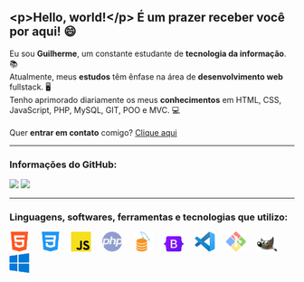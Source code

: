 ## &lt;p&gt;Hello, world!&lt;/p&gt; É um prazer receber você por aqui! 😄

Eu sou **Guilherme**, um constante estudante de **tecnologia da informação**. 📚<br>
Atualmente, meus **estudos** têm ênfase na área de **desenvolvimento web** fullstack. 🖥<br>
Tenho aprimorado diariamente os meus **conhecimentos** em HTML, CSS, JavaScript, PHP, MySQL, GIT, POO e MVC. 💻<br><br>
Quer **entrar em contato** comigo? [Clique aqui](https://guilhermecastelo.github.io/)

<hr>

### Informações do GitHub:
<div>
  <img height="162em" src="https://github-readme-stats.vercel.app/api/top-langs/?username=GuilhermeCastelo&layout=compact&theme=react&locale=pt-br&border_radius=5&hide_border=true">

<img height="162em" src="https://github-readme-stats.vercel.app/api?username=GuilhermeCastelo&layout=compact&theme=react&locale=pt-br&border_radius=8&hide_border=true">
</div>

<hr>

### Linguagens, softwares, ferramentas e tecnologias que utilizo:
<div>
  <img src="icons/html.png" width="35" heigth="35" title="HTML5">&nbsp;&nbsp;&nbsp;&nbsp;
  <img src="icons/css.png" width="35" heigth="35" title="CSS3">&nbsp;&nbsp;&nbsp;&nbsp;
  <img src="icons/js.png" width="35" heigth="35" title="JavaScript">&nbsp;&nbsp;&nbsp;&nbsp;
  <img src="icons/php.png" width="35" heigth="35" title="PHP">&nbsp;&nbsp;&nbsp;&nbsp;
  <img src="icons/mysql.png" width="35" heigth="35" title="MySQL">&nbsp;&nbsp;&nbsp;&nbsp;
  <img src="icons/bootstrap.png" width="35" heigth="35" title="Bootstrap">&nbsp;&nbsp;&nbsp;&nbsp;
  <img src="icons/vscode.png" width="35" heigth="35" title="Visual Studio Code">&nbsp;&nbsp;&nbsp;&nbsp;
  <img src="icons/git.png" width="35" heigth="35" title="GIT">&nbsp;&nbsp;&nbsp;&nbsp;
  <img src="icons/gimp.png" width="35" heigth="35" title="GIMP">&nbsp;&nbsp;&nbsp;&nbsp;
  <img src="icons/windows.png" width="35" heigth="35" title="Windows">&nbsp;&nbsp;&nbsp;&nbsp;
</div>
